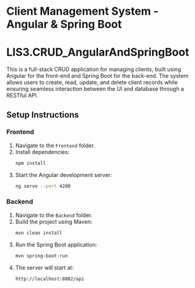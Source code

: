 # **Client Management System - Angular & Spring Boot**
# LIS3.CRUD_AngularAndSpringBoot

This is a full-stack CRUD application for managing clients, built using Angular for the front-end and Spring Boot for the back-end. The system allows users to create, read, update, and delete client records while ensuring seamless interaction between the UI and database through a RESTful API.

## **Setup Instructions**
### **Frontend**
1. Navigate to the `Frontend` folder.
2. Install dependencies:
   ```bash
   npm install
   ```
3. Start the Angular development server:
   ```bash
   ng serve --port 4200
   ```

### **Backend**
1. Navigate to the `Backend` folder.
2. Build the project using Maven:
   ```bash
   mvn clean install
   ```
3. Run the Spring Boot application:
   ```bash
   mvn spring-boot:run
   ```
4. The server will start at:
   ```
   http://localhost:8082/api
   ```

